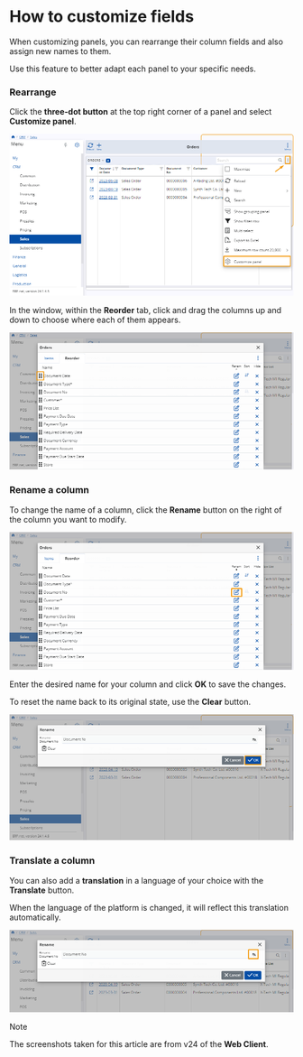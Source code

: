 # How to customize fields

When customizing panels, you can rearrange their column fields and also assign new names to them.

Use this feature to better adapt each panel to your specific needs.

### Rearrange

Click the **three-dot button** at the top right corner of a panel and select **Customize panel**.

![Pictures](pictures/Orders_Customize_panel_20_01.png)

In the window, within the **Reorder** tab, click and drag the columns up and down to choose where each of them appears.

![Pictures](pictures/Reorder_drag_20_01.png)

### Rename a column

To change the name of a column, click the **Rename** button on the right of the column you want to modify.

![Pictures](pictures/Order_rename_button_20_01.png)

Enter the desired name for your column and click **OK** to save the changes.

To reset the name back to its original state, use the **Clear** button.

![Pictures](pictures/Reorder_Rename_20_01.png)

### Translate a column

You can also add a **translation** in a language of your choice with the **Translate** button.

When the language of the platform is changed, it will reflect this translation automatically.

![Pictures](pictures/Rename_Translation_23_01.png)



> [!NOTE]
> The screenshots taken for this article are from v24 of the **Web Client**.
